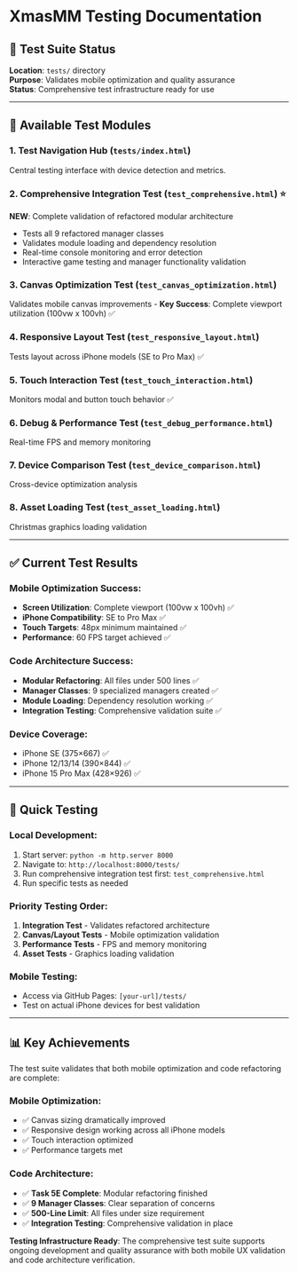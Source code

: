 # XmasMM Testing Documentation

## 🧪 Test Suite Status

**Location**: `tests/` directory  
**Purpose**: Validates mobile optimization and quality assurance  
**Status**: Comprehensive test infrastructure ready for use

---

## 📱 Available Test Modules

### 1. **Test Navigation Hub** (`tests/index.html`)
Central testing interface with device detection and metrics.

### 2. **Comprehensive Integration Test** (`test_comprehensive.html`) ⭐
**NEW**: Complete validation of refactored modular architecture
- Tests all 9 refactored manager classes
- Validates module loading and dependency resolution
- Real-time console monitoring and error detection
- Interactive game testing and manager functionality validation

### 3. **Canvas Optimization Test** (`test_canvas_optimization.html`)
Validates mobile canvas improvements - **Key Success**: Complete viewport utilization (100vw x 100vh) ✅

### 4. **Responsive Layout Test** (`test_responsive_layout.html`)  
Tests layout across iPhone models (SE to Pro Max) ✅

### 5. **Touch Interaction Test** (`test_touch_interaction.html`)
Monitors modal and button touch behavior ✅

### 6. **Debug & Performance Test** (`test_debug_performance.html`)
Real-time FPS and memory monitoring

### 7. **Device Comparison Test** (`test_device_comparison.html`)
Cross-device optimization analysis

### 8. **Asset Loading Test** (`test_asset_loading.html`)
Christmas graphics loading validation

---

## ✅ Current Test Results

### Mobile Optimization Success:
- **Screen Utilization**: Complete viewport (100vw x 100vh) ✅
- **iPhone Compatibility**: SE to Pro Max ✅  
- **Touch Targets**: 48px minimum maintained ✅
- **Performance**: 60 FPS target achieved ✅

### Code Architecture Success:
- **Modular Refactoring**: All files under 500 lines ✅
- **Manager Classes**: 9 specialized managers created ✅
- **Module Loading**: Dependency resolution working ✅
- **Integration Testing**: Comprehensive validation suite ✅

### Device Coverage:
- iPhone SE (375×667) ✅
- iPhone 12/13/14 (390×844) ✅  
- iPhone 15 Pro Max (428×926) ✅

---

## 🔧 Quick Testing

### Local Development:
1. Start server: `python -m http.server 8000`
2. Navigate to: `http://localhost:8000/tests/`
3. Run comprehensive integration test first: `test_comprehensive.html`
4. Run specific tests as needed

### Priority Testing Order:
1. **Integration Test** - Validates refactored architecture
2. **Canvas/Layout Tests** - Mobile optimization validation  
3. **Performance Tests** - FPS and memory monitoring
4. **Asset Tests** - Graphics loading validation

### Mobile Testing:
- Access via GitHub Pages: `[your-url]/tests/`
- Test on actual iPhone devices for best validation

---

## 📊 Key Achievements

The test suite validates that both mobile optimization and code refactoring are complete:

### Mobile Optimization:
- ✅ Canvas sizing dramatically improved  
- ✅ Responsive design working across all iPhone models
- ✅ Touch interaction optimized
- ✅ Performance targets met

### Code Architecture:
- ✅ **Task 5E Complete**: Modular refactoring finished
- ✅ **9 Manager Classes**: Clear separation of concerns  
- ✅ **500-Line Limit**: All files under size requirement
- ✅ **Integration Testing**: Comprehensive validation in place

**Testing Infrastructure Ready**: The comprehensive test suite supports ongoing development and quality assurance with both mobile UX validation and code architecture verification.

